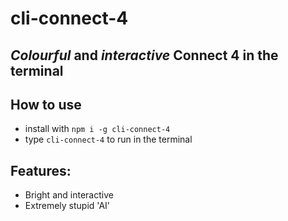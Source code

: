 # cli-connect-4

## ***Colourful*** and ***interactive*** Connect 4 in the terminal

## How to use
- install with ```npm i -g cli-connect-4``` 
- type ```cli-connect-4``` to run in the terminal

## Features:
- Bright and interactive 
- Extremely stupid 'AI' 